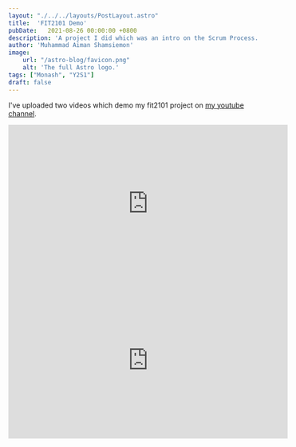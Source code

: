 ```yaml
---
layout: "./../../layouts/PostLayout.astro"
title:  'FIT2101 Demo'
pubDate:   2021-08-26 00:00:00 +0800
description: 'A project I did which was an intro on the Scrum Process. Very Scuffed'
author: 'Muhammad Aiman Shamsiemon'
image:
    url: "/astro-blog/favicon.png"
    alt: 'The full Astro logo.'
tags: ["Monash", "Y2S1"]
draft: false
---
```

I've uploaded two videos which demo my fit2101 project on [my youtube channel](https://www.youtube.com/channel/UCLVV9bUGGNv2NGIRijf7xhw).

<iframe width="560" height="315" src="https://www.youtube.com/embed/EIWtXdPrhFU" title="YouTube video player" frameborder="0" allow="accelerometer; autoplay; clipboard-write; encrypted-media; gyroscope; picture-in-picture" allowfullscreen></iframe>

<iframe width="560" height="315" src="https://www.youtube.com/embed/sFgGdRMrUnc" title="YouTube video player" frameborder="0" allow="accelerometer; autoplay; clipboard-write; encrypted-media; gyroscope; picture-in-picture" allowfullscreen></iframe>